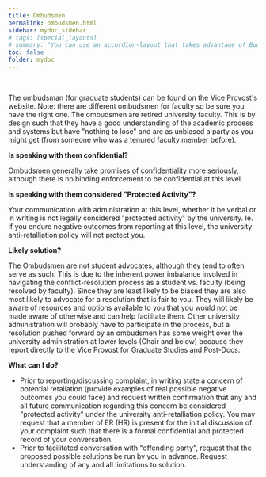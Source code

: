 ```yaml
---
title: Ombudsmen
permalink: ombudsmen.html
sidebar: mydoc_sidebar
# tags: [special_layouts]
# summary: "You can use an accordion-layout that takes advantage of Bootstrap styling. This is useful for an FAQ page."
toc: false
folder: mydoc
---
```


<p>&nbsp;</p>
<p>The ombudsman (for graduate students) can be found on the Vice Provost's website. Note: there are different ombudsmen for faculty so be sure you have the right one. The ombudsmen are retired university faculty. This is by design such that they have a good understanding of the academic process and systems but have "nothing to lose" and are as unbiased a party as you might get (from someone who was a tenured faculty member before).</p>
<p><b>Is speaking with them confidential?</b></p>
   <p class="answer">Ombudsmen generally take promises of confidentiality more seriously, although there is no binding enforcement to be confidential at this level.</p>
<p><b>Is speaking with them considered "Protected Activity"?</b></p>
   <p class="answer">Your communication with administration at this level, whether it be verbal or in writing is not legally considered "protected activity" by the university. Ie. If you endure negative outcomes from reporting at this level, the university anti-retalliation policy will not protect you.</p>
<p><b>Likely solution?</b></p>
   <p>The Ombudsmen are not student advocates, although they tend to often serve as such. This is due to the inherent power imbalance involved in navigating the conflict-resolution process as a student vs. faculty (being resolved by faculty). Since they are least likely to be biased they are also most likely to advocate for a resolution that is fair to you. They will likely be aware of resources and options available to you that you would not be made aware of otherwise and can help facilitate them. Other university administration will probably have to participate in the process, but a resolution pushed forward by an ombudsmen has some weight over the university administration at lower levels (Chair and below) because they report directly to the Vice Provost for Graduate Studies and Post-Docs.</p>
<p><b>What can I do?</b></p>
   <p><ul>
      <li>Prior to reporting/discussing complaint, in writing state a concern of potential retaliation (provide examples of real possible negative outcomes you could face) and request written confirmation that any and all future communication regarding this concern be considered "protected activity" under the university anti-retalliation policy. You may request that a member of ER (HR) is present for the initial discussion of your complaint such that there is a formal confidential and protected record of your conversation.</li>
      <li>Prior to facilitated conversation with "offending party", request that the proposed possible solutions be run by you in advance. Request understanding of any and all limitations to solution.</li>
   </ul></p>

<script>
    if(location.hash !== null && location.hash !== "")
    {
        var url = location.hash.endsWith("-1") ? location.hash.substring(0, location.hash.length-2) : location.hash;
        $(url + ".collapse").collapse("show");
    }
</script>